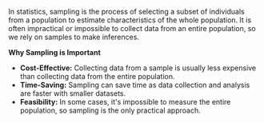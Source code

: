 In statistics, sampling is the process of selecting a subset of individuals from a population to estimate characteristics of the whole population. It is often impractical or impossible to collect data from an entire population, so we rely on samples to make inferences.

**Why Sampling is Important**

- **Cost-Effective:** Collecting data from a sample is usually less expensive than collecting data from the entire population.
- **Time-Saving:** Sampling can save time as data collection and analysis are faster with smaller datasets.
- **Feasibility:** In some cases, it's impossible to measure the entire population, so sampling is the only practical approach.